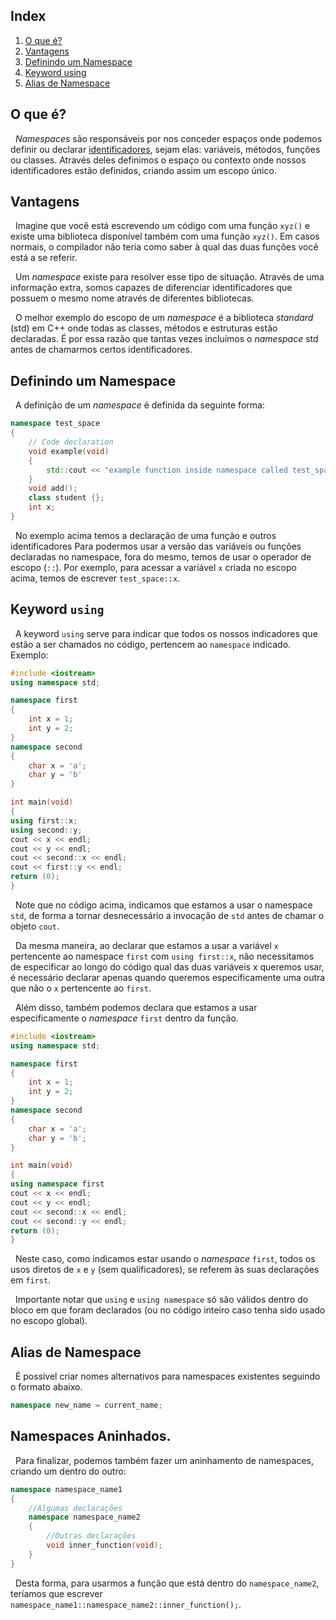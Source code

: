 ## Index
1. [O que é?](#O%20que%20é?)
2. [Vantagens](#Vantagens)
3. [Definindo um Namespace](#Definindo%20um%20Namespace)
4. [Keyword using](#Keyword%20`using`)
5. [Alias de Namespace](#Alias%20de%20Namespace)
## O que é?
&nbsp; _Namespaces_ são responsáveis por nos conceder espaços onde podemos definir ou declarar [identificadores](02.%20Tipos%20de%20Variáveis.md#Identificadores), sejam elas: variáveis, métodos, funções ou classes. Através deles definimos o espaço ou contexto onde nossos identificadores estão definidos, criando assim um escopo único.

## Vantagens

&nbsp; Imagine que você está escrevendo um código com uma função `xyz()` e existe uma biblioteca disponível também com uma função `xyz()`. Em casos normais, o compilador não teria como saber à qual das duas funções você está a se referir.

&nbsp; Um _namespace_ existe para resolver esse tipo de situação. Através de uma informação extra, somos capazes de diferenciar identificadores que possuem o mesmo nome através de diferentes bibliotecas.

&nbsp; O melhor exemplo do escopo de um _namespace_ é a biblioteca _standard_ (std) em C++ onde todas as classes, métodos e estruturas estão declaradas. É por essa razão que tantas vezes incluímos o _namespace_ std antes de chamarmos certos identificadores.

## Definindo um Namespace
&nbsp; A definição de um _namespace_ é definida da seguinte forma:
``` cpp
namespace test_space
{
	// Code declaration
	void example(void)
	{
		std::cout << "example function inside namespace called test_space";
	}
	void add();
	class student {};
	int x;
}
```
&nbsp; No exemplo acima temos a declaração de uma função e outros identificadores Para podermos usar a versão das variáveis ou funções declaradas no namespace, fora do mesmo, temos de usar o operador de escopo (`::`). Por exemplo, para acessar a variável `x` criada no escopo acima, temos de escrever `test_space::x`.

## Keyword `using`
&nbsp; A keyword `using` serve para indicar que todos os nossos indicadores que estão a ser chamados no código, pertencem ao `namespace` indicado. Exemplo:
```cpp
#include <iostream>
using namespace std;

namespace first
{
	int x = 1;
	int y = 2;
}
namespace second
{
	char x = 'a';
	char y = 'b'
}

int main(void)
{
using first::x;
using second::y;
cout << x << endl;
cout << y << endl;
cout << second::x << endl;
cout << first::y << endl;
return (0);
}
```
&nbsp; Note que no código acima, indicamos que estamos a usar o namespace `std`, de forma a tornar desnecessário a invocação de `std` antes de chamar o objeto `cout`.

&nbsp; Da mesma maneira, ao declarar que estamos a usar a variável `x` pertencente ao namespace `first` com `using first::x`, não necessitamos de especificar ao longo do código qual das duas variáveis x queremos usar, é necessário declarar apenas quando queremos especificamente uma outra que não o `x` pertencente ao `first`.

&nbsp; Além disso, também podemos declara que estamos a usar especificamente o _namespace_ `first` dentro da função.
```cpp
#include <iostream>
using namespace std;

namespace first
{
	int x = 1;
	int y = 2;
}
namespace second
{
	char x = 'a';
	char y = 'b';
}

int main(void)
{
using namespace first
cout << x << endl;
cout << y << endl;
cout << second::x << endl;
cout << second::y << endl;
return (0);
}
```
&nbsp; Neste caso, como indicamos estar usando o _namespace_ `first`, todos os usos diretos de `x` e `y` (sem qualificadores), se referem às suas declarações em `first`.

&nbsp; Importante notar que `using` e `using namespace` só são válidos dentro do bloco em que foram declarados (ou no código inteiro caso tenha sido usado no escopo global).

## Alias de Namespace
&nbsp; É possível criar nomes alternativos para namespaces existentes seguindo o formato abaixo.
```cpp
namespace new_name = current_name;
```

## Namespaces Aninhados.
&nbsp; Para finalizar, podemos também fazer um aninhamento de namespaces, criando um dentro do outro:
```cpp
namespace namespace_name1
{
	//Algumas declarações
	namespace namespace_name2
	{
		//Outras declarações
		void inner_function(void);
	}
}
```
&nbsp; Desta forma, para usarmos a função que está dentro do `namespace_name2`, teríamos que escrever `namespace_name1::namespace_name2::inner_function();`.